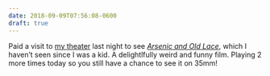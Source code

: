 ```yaml
---
date: 2018-09-09T07:56:08-0600
draft: true
---
```




Paid a visit to [my theater](https://www.trylon.org) last night to see [_Arsenic and Old Lace_](https://www.imdb.com/title/tt0036613/?ref_=nv_sr_1), which I haven’t seen since I was a kid. A delightlfully weird and funny film. Playing 2 more times today so you still have a chance to see it on 35mm!



